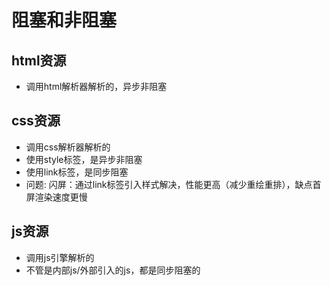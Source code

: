 # 阻塞和非阻塞
## html资源
* 调用html解析器解析的，异步非阻塞

## css资源
* 调用css解析器解析的
* 使用style标签，是异步非阻塞
* 使用link标签，是同步阻塞
* 问题: 闪屏：通过link标签引入样式解决，性能更高（减少重绘重排），缺点首屏渲染速度更慢

## js资源
* 调用js引擎解析的
* 不管是内部js/外部引入的js，都是同步阻塞的
